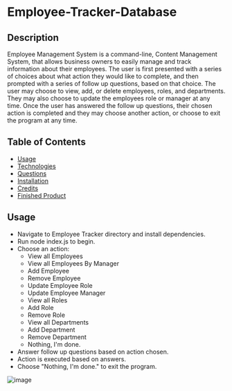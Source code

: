 # Employee-Tracker-Database

## Description

Employee Management System is a command-line, Content Management System, that allows business owners to easily manage and track information about their employees. The user is first presented with a series of choices about what action they would like to complete, and then prompted with a series of follow up questions, based on that choice. The user may choose to view, add, or delete employees, roles, and departments. They may also choose to update the employees role or manager at any time. Once the user has answered the follow up questions, their chosen action is completed and they may choose another action, or choose to exit the program at any time.

## Table of Contents
* [Usage](#usage)
* [Technologies](#technologies)
* [Questions](#questions)
* [Installation](#Installation)
* [Credits](#Credits)
* [Finished Product](#finished-product)

## Usage
* Navigate to Employee Tracker directory and install dependencies.
* Run node index.js to begin.
* Choose an action:
    * View all Employees
    * View all Employees By Manager
    * Add Employee
    * Remove Employee
    * Update Employee Role
    * Update Employee Manager
    * View all Roles
    * Add Role
    * Remove Role
    * View all Departments
    * Add Department
    * Remove Department
    * Nothing, I'm done.
* Answer follow up questions based on action chosen.
* Action is executed based on answers.
* Choose "Nothing, I'm done." to exit the program.

![image](https://user-images.githubusercontent.com/70370805/102792480-6a566b00-435d-11eb-9ce0-50bb7f185718.png)


